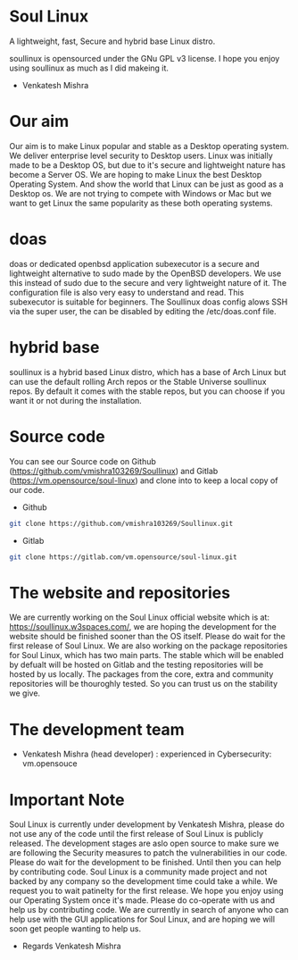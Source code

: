 # Soul Linux

A lightweight, fast, Secure and hybrid base Linux distro.

soullinux is opensourced under the GNu GPL v3 license.
I hope you enjoy using soullinux as much as I did makeing it.
- Venkatesh Mishra

# Our aim
Our aim is to make Linux popular and stable as a Desktop operating system. We deliver enterprise level security to Desktop users. Linux was initially made to be a Desktop OS, but due to it's secure and lightweight nature has become a Server OS. We are hoping to make Linux the best Desktop Operating System. And show the world that Linux can be just as good as a Desktop os. We are not trying to compete with Windows or Mac but we want to get Linux the same popularity as these both operating systems.

# doas
doas or dedicated openbsd application subexecutor is a secure and lightweight alternative to sudo made by the OpenBSD developers. We use this instead of sudo due to the secure and very lightweight nature of it. The configuration file is also very easy to understand and read. This subexecutor is suitable for beginners. The Soullinux doas config alows SSH via the super user, the can be disabled by editing the /etc/doas.conf file. 

# hybrid base
soullinux is a hybrid based Linux distro, which has a base of Arch Linux but can use the default rolling Arch repos or the Stable Universe soullinux repos. By default it comes with the stable repos, but you can choose if you want it or not during the installation.

# Source code
You can see our Source code on Github (https://github.com/vmishra103269/Soullinux) and Gitlab (https://vm.opensource/soul-linux) and clone into to keep a local copy of our code.
* Github 
```bash
git clone https://github.com/vmishra103269/Soullinux.git
```
* Gitlab
```bash
git clone https://gitlab.com/vm.opensource/soul-linux.git
```
 
# The website and repositories
We are currently working on the Soul Linux official website which is at: https://soullinux.w3spaces.com/, we are hoping the development for the website should be finished sooner than the OS itself. Please do wait for the first release of Soul Linux. We are also working on the package repositories for Soul Linux, which has two main parts. The stable which will be enabled by defualt will be hosted on Gitlab and the testing repositories will be hosted by us locally. The packages from the core, extra and community repositories will be thouroghly tested. So you can trust us on the stability we give.

# The development team

 * Venkatesh Mishra (head developer) : experienced in Cybersecurity: vm.opensouce

# Important Note
Soul Linux is currently under development by Venkatesh Mishra, please do not use any of the code until the first release of Soul Linux is publicly released. The development stages are aslo open source to make sure we are following the Security measures to patch the vulnerabilities in our code. Please do wait for the development to be finished. Until then you can help by contributing code. Soul Linux is a community made project and not backed by any company so the development time could take a while. We request you to wait patinelty for the first release.
We hope you enjoy using our Operating System once it's made. Please do co-operate with us and help us by contributing code. We are currently in search of anyone who can help use with the GUI applications for Soul Linux, and are hoping we will soon get people wanting to help us.

- Regards Venkatesh Mishra
